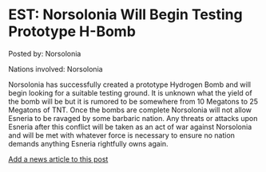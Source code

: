 # EST: Norsolonia Will Begin Testing Prototype H-Bomb

Posted by: Norsolonia

Nations involved: Norsolonia

Norsolonia has successfully created a prototype Hydrogen Bomb and will begin looking for a suitable testing ground. It is unknown what the yield of the bomb will be but it is rumored to be somewhere from 10 Megatons to 25 Megatons of TNT. Once the bombs are complete Norsolonia will not allow Esneria to be ravaged by some barbaric nation. Any threats or attacks upon Esneria after this conflict will be taken as an act of war against Norsolonia and will be met with whatever force is necessary to ensure no nation demands anything Esneria rightfully owns again.

[Add a news article to this post](http://solborg.xyz/rp/admin.php?event=2016-09-23_norsolonia-will-begin-testing-prototype-h-bomb-norsolonia)

